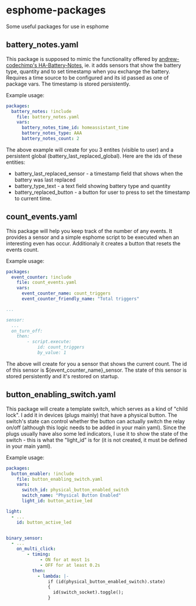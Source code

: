 # esphome-packages
Some useful packages for use in esphome

## battery_notes.yaml
This package is supposed to mimic the functionality offered by [andrew-codechimp's HA-Battery-Notes](https://github.com/andrew-codechimp/HA-Battery-Notes), ie. it adds sensors that show the battery type, quantity and to set timestamp when you exchange the battery.
Requires a time source to be configured and its id passed as one of package vars.
The timestamp is stored persistently.

Example usage:
```yaml
packages:
  battery_notes: !include
    file: battery_notes.yaml
    vars:
      battery_notes_time_id: homeassistant_time
      battery_notes_type: AAA
      battery_notes_count: 2
```

The above example will create for you 3 entites (visible to user) and a persistent global (battery_last_replaced_global).
Here are the ids of these entities:

* battery_last_replaced_sensor - a timestamp field that shows when the battery was last replaced
* battery_type_text - a text field showing battery type and quantity
* battery_replaced_button - a button for user to press to set the timestamp to current time.

## count_events.yaml
This package will help you keep track of the number of any events. It provides a sensor and a simple esphome script to be executed when an interesting even has occur.
Additionaly it creates a button that resets the events count.

Example usage:
```yaml
packages:
  event_counter: !include
    file: count_events.yaml
    vars:
      event_counter_name: count_triggers
      event_counter_friendly_name: "Total triggers"

...

sensor:
  ...
  on_turn_off:
    then:
        - script.execute:
            id: count_triggers
            by_value: 1

```

The above will create for you a sensor that shows the current count. The id of this sensor is ${event_counter_name}_sensor. The state of this sensor is stored persistently and it's restored on startup.


## button_enabling_switch.yaml
This package will create a template switch, which serves as a kind of "child lock". I add it in devices (plugs mainly) that have a physical button. The switch's state can control whether the button can actually switch the relay on/off (although this logic needs to be added in your main yaml). Since the plugs usually have also some led indicators, I use it to show the state of the switch - this is what the "light_id" is for (it is not created, it must be defined in your main yaml).

Example usage:
``` yaml
packages:
  button_enabler: !include
    file: button_enabling_switch.yaml
    vars:
      switch_id: physical_button_enabled_switch
      switch_name: "Physical Button Enabled"
      light_id: button_active_led

light:
  - ...
    id: button_active_led


binary_sensor:
  - ...
    on_multi_click:
        - timing:
             - ON for at most 1s
             - OFF for at least 0.2s
          then:
            - lambda: |-
                if (id(physical_button_enabled_switch).state)
                {
                  id(switch_socket).toggle();
                }

```

